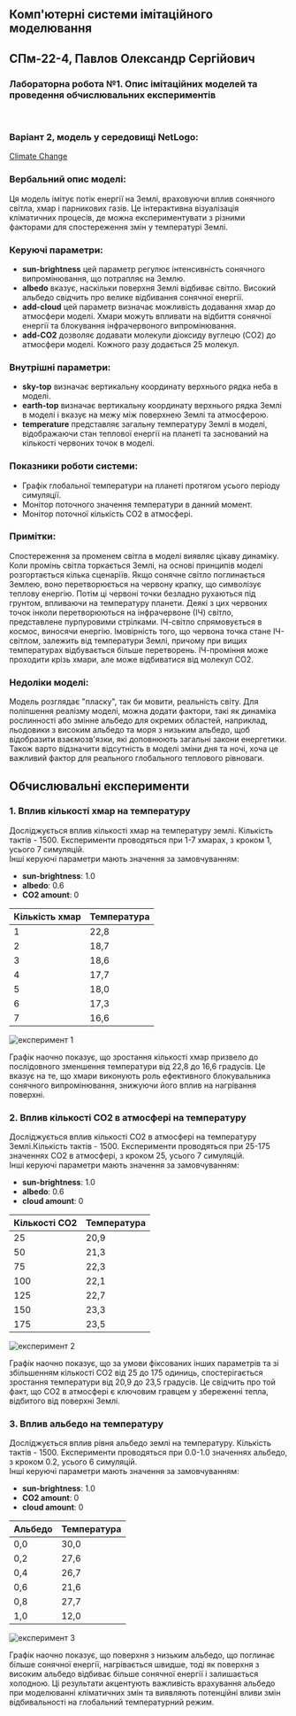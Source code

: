 ## Комп'ютерні системи імітаційного моделювання
## СПм-22-4, **Павлов Олександр Сергійович**
### Лабораторна робота №**1**. Опис імітаційних моделей та проведення обчислювальних експериментів

<br>

### Варіант 2, модель у середовищі NetLogo:
[Climate Change](http://www.netlogoweb.org/launch#http://www.netlogoweb.org/assets/modelslib/Sample%20Models/Earth%20Science/Climate%20Change.nlogo)

### Вербальний опис моделі:

Ця модель імітує потік енергії на Землі, враховуючи вплив сонячного світла, хмар і парникових газів. Це інтерактивна візуалізація кліматичних процесів, де можна експериментувати з різними факторами для спостереження змін у температурі Землі.

### Керуючі параметри:
- **sun-brightness** цей параметр регулює інтенсивність сонячного випромінювання, що потрапляє на Землю.
- **albedo** вказує, наскільки поверхня Землі відбиває світло. Високий альбедо свідчить про велике відбивання сонячної енергії.
- **add-cloud** цей параметр визначає можливість додавання хмар до атмосфери моделі. Хмари можуть впливати на відбиття сонячної енергії та блокування інфрачервоного випромінювання.
- **add-CO2** дозволяє додавати молекули діоксиду вуглецю (CO2) до атмосфери моделі. Кожного разу додається 25 молекул.

### Внутрішні параметри:
- **sky-top** визначає вертикальну координату верхнього рядка неба в моделі.
- **earth-top** визначає вертикальну координату верхнього рядка Землі в моделі і вказує на межу між поверхнею Землі та атмосферою.
- **temperature** представляє загальну температуру Землі в моделі, відображаючи стан теплової енергії на планеті та заснований на кількості червоних точок в моделі.
### Показники роботи системи:
- Графік глобальної температури на планеті протягом усього періоду симуляції.
- Монітор поточного значення температури в данний момент.
- Монітор поточної кількість CO2 в атмосфері.

### Примітки:
Спостереження за променем світла в моделі виявляє цікаву динаміку. Коли промінь світла торкається Землі, на основі принципів моделі розгортається кілька сценаріїв. Якщо сонячне світло поглинається Землею, воно перетворюється на червону крапку, що символізує теплову енергію. Потім ці червоні точки безладно рухаються під грунтом, впливаючи на температуру планети. Деякі з цих червоних точок інколи перетворюються на інфрачервоне (ІЧ) світло, представлене пурпуровими стрілками. ІЧ-світло спрямовується в космос, виносячи енергію. Імовірність того, що червона точка стане ІЧ-світлом, залежить від температури Землі, причому при вищих температурах відбувається більше перетворень. ІЧ-проміння може проходити крізь хмари, але може відбиватися від молекул CO2. 
  
### Недоліки моделі:
Модель розглядає "пласку", так би мовити, реальність світу. Для поліпшення реалізму моделі, можна додати фактори, такі як динаміка рослинності або змінне альбедо для окремих областей, наприклад, льодовики з високим альбедо та моря з низьким альбедо, щоб відобразити взаємозв'язки, які доповнюють загальні закони енергетики. Також варто відзначити відсутність в моделі зміни дня та ночі, хоча це важливий фактор для реального глобального теплового рівноваги. 

## Обчислювальні експерименти
### 1. Вплив кількості хмар на температуру
Досліджується вплив кількості хмар на температуру землі. Кількість тактів - 1500.
Експерименти проводяться при 1-7 хмарах, з кроком 1, усього 7 симуляцій.  
Інші керуючі параметри мають значення за замовчуванням:
- **sun-brightness**: 1.0
- **albedo**: 0.6
- **CO2 amount**: 0

<table>
<thead>
<tr><th>Кількість хмар</th><th>Температура</th></tr>
</thead>
<tbody>
<tr><td>1</td><td>22,8</td></tr>
<tr><td>2</td><td>18,7</td></tr>
<tr><td>3</td><td>18,6</td></tr>
<tr><td>4</td><td>17,7</td></tr>
<tr><td>5</td><td>18,0</td></tr>
<tr><td>6</td><td>17,3</td></tr>
<tr><td>7</td><td>16,6</td></tr>
</tbody>
</table>

![експеримент 1](fig1.png)

Графік наочно показує, що зростання кількості хмар призвело до послідовного зменшення температури від 22,8 до 16,6 градусів. Це вказує на те, що хмари виконують роль ефективного блокувальника сонячного випромінювання, знижуючи його вплив на нагрівання поверхні.

### 2. Вплив кількості CO2 в атмосфері на температуру
Досліджується вплив кількості CO2 в атмосфері на температуру Землі.Кількість тактів - 1500.
Експерименти проводяться при 25-175  значеннях CO2 в атмосфері, з кроком 25, усього 7 симуляцій.  
Інші керуючі параметри мають значення за замовчуванням:
- **sun-brightness**: 1.0
- **albedo**: 0.6
- **cloud amount**: 0

<table>
<thead>
<tr><th>Кількості CO2</th><th>Температура</th></tr>
</thead>
<tbody>
<tr><td>25</td><td>20,9</td></tr>
<tr><td>50</td><td>21,3</td></tr>
<tr><td>75</td><td>22,3</td></tr>
<tr><td>100</td><td>22,1</td></tr>
<tr><td>125</td><td>22,7</td></tr>
<tr><td>150</td><td>23,3</td></tr>
<tr><td>175</td><td>23,5</td></tr>
</tbody>
</table>

![експеримент 2](fig2.png)

Графік наочно показує, що за умови фіксованих інших параметрів та зі збільшенням кількості CO2 від 25 до 175 одиниць, спостерігається зростання температури від 20,9 до 23,5 градусів. Це свідчить про той факт, що CO2 в атмосфері є ключовим гравцем у збереженні тепла, відбитого від поверхні Землі.

### 3.  Вплив альбедо на температуру
Досліджується вплив рівня альбедо землі на температуру. Кількість тактів - 1500.
Експерименти проводяться при 0.0-1.0  значеннях альбедо, з кроком 0.2, усього 6 симуляцій.  
Інші керуючі параметри мають значення за замовчуванням:
- **sun-brightness**: 1.0
- **CO2 amount**: 0
- **cloud amount**: 0

<table>
<thead>
<tr><th>Альбедо</th><th>Температура</th></tr>
</thead>
<tbody>
<tr><td>0,0</td><td>30,0</td></tr>
<tr><td>0,2</td><td>27,6</td></tr>
<tr><td>0,4</td><td>26,7</td></tr>
<tr><td>0,6</td><td>21,6</td></tr>
<tr><td>0,8</td><td>27,7</td></tr>
<tr><td>1,0</td><td>12,0</td></tr>
</tbody>
</table>

![експеримент 3](fig3.png)

Графік наочно показує, що поверхня з низьким альбедо, що поглинає більше сонячної енергії, нагрівається швидше, тоді як поверхня з високим альбедо відбиває більше сонячної енергії і залишається холодною. Ці результати акцентують важливість врахування альбедо при моделюванні кліматичних змін та виявляють потенційні вливи змін відбивальності на глобальний температурний режим.
